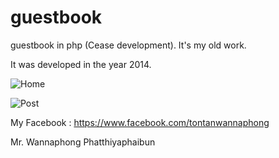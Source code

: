 # guestbook
guestbook in php (Cease development). It's my old work.

It was developed in the year 2014.

![Home](https://github.com/wannaphongcom/guestbook/blob/master/guestbook/Capture-home.PNG?raw=true)

![Post](https://github.com/wannaphongcom/guestbook/blob/master/guestbook/Capture-post.PNG?raw=true)

My Facebook : https://www.facebook.com/tontanwannaphong

Mr. Wannaphong Phatthiyaphaibun